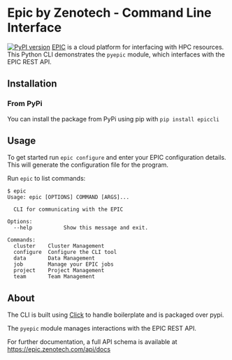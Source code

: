 # Epic by Zenotech - Command Line Interface
[![PyPI version](https://badge.fury.io/py/epiccli.svg)](https://badge.fury.io/py/epiccli) 
[EPIC](epic.zenotech.com) is a cloud platform for interfacing with HPC resources. This Python CLI demonstrates the `pyepic` module, which interfaces with the EPIC REST API.

## Installation

### From PyPi
You can install the package from PyPi using pip with `pip install epiccli`

## Usage
To get started run `epic configure` and enter your EPIC configuration details. This will generate the configuration file for the program.

Run `epic` to list commands:

    $ epic
    Usage: epic [OPTIONS] COMMAND [ARGS]...

      CLI for communicating with the EPIC

    Options:
      --help          Show this message and exit.

    Commands:
      cluster    Cluster Management
      configure  Configure the CLI tool
      data       Data Management
      job        Manage your EPIC jobs
      project    Project Management
      team       Team Management


## About
The CLI is built using [Click](http://click.pocoo.org/6/) to handle boilerplate and is packaged over pypi.

The `pyepic` module manages interactions with the EPIC REST API. 

For further documentation, a full API schema is available at https://epic.zenotech.com/api/docs
